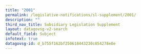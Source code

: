 ```yaml
---
title: "2001"
permalink: /legislative-notifications/sl-supplement/2001/
description: ""
third_nav_title: Subsidiary Legislation Supplement
layout: datagovsg-v2-search
default_field: Subject
infotext: true
datagovsg-id: d_b755f162bf250618443230c054278e8e
---
```

